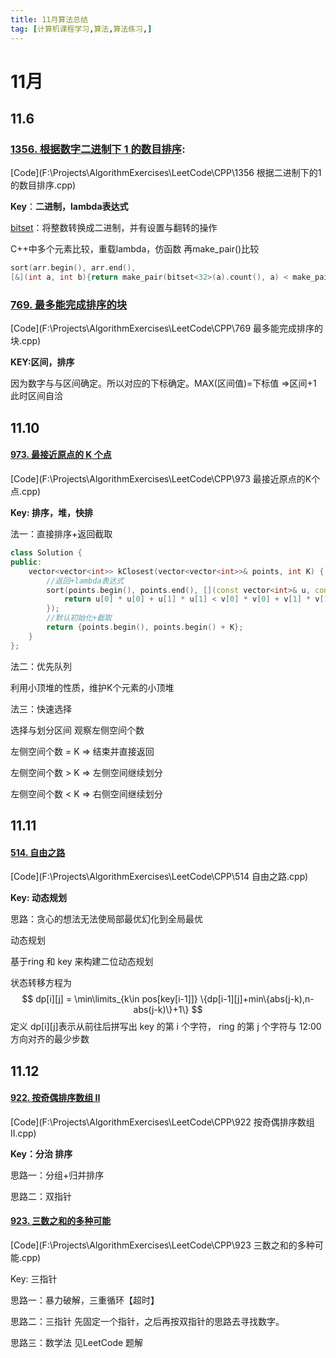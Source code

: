 ```yaml
---
title: 11月算法总结
tag: [计算机课程学习,算法,算法练习,]
---
```

# 11月

## 11.6

### [1356. 根据数字二进制下 1 的数目排序](https://leetcode-cn.com/problems/sort-integers-by-the-number-of-1-bits/):

[Code](F:\Projects\AlgorithmExercises\LeetCode\CPP\1356 根据二进制下的1的数目排序.cpp)

**Key**：**二进制，lambda表达式**

[bitset](http://c.biancheng.net/view/406.html)：将整数转换成二进制，并有设置与翻转的操作

C++中多个元素比较，重载lambda，仿函数 再make_pair()比较

```C++
sort(arr.begin(), arr.end(), 
[&](int a, int b){return make_pair(bitset<32>(a).count(), a) < make_pair(bitset<32>(b).count(), b);});
```

### [769. 最多能完成排序的块](https://leetcode-cn.com/problems/max-chunks-to-make-sorted/)

[Code](F:\Projects\AlgorithmExercises\LeetCode\CPP\769 最多能完成排序的块.cpp)

**KEY:区间，排序**

因为数字与与区间确定。所以对应的下标确定。MAX(区间值)=下标值 =>区间+1 此时区间自洽

## 11.10

#### [973. 最接近原点的 K 个点](https://leetcode-cn.com/problems/k-closest-points-to-origin/)

[Code](F:\Projects\AlgorithmExercises\LeetCode\CPP\973 最接近原点的K个点.cpp)

**Key: 排序，堆，快排**

法一：直接排序+返回截取

```C++
class Solution {
public:
    vector<vector<int>> kClosest(vector<vector<int>>& points, int K) {
        //返回+lambda表达式
        sort(points.begin(), points.end(), [](const vector<int>& u, const vector<int>& v) {
            return u[0] * u[0] + u[1] * u[1] < v[0] * v[0] + v[1] * v[1];
        });
        //默认初始化+截取
        return {points.begin(), points.begin() + K};
    }
};
```

法二：优先队列

利用小顶堆的性质，维护K个元素的小顶堆

法三：快速选择

选择与划分区间 观察左侧空间个数

左侧空间个数 = K => 结束并直接返回

左侧空间个数 > K => 左侧空间继续划分

左侧空间个数 < K => 右侧空间继续划分

## 11.11

#### [514. 自由之路](https://leetcode-cn.com/problems/freedom-trail/)

[Code](F:\Projects\AlgorithmExercises\LeetCode\CPP\514 自由之路.cpp)

**Key: 动态规划**

思路：贪心的想法无法使局部最优幻化到全局最优 

动态规划

基于ring 和 key 来构建二位动态规划

状态转移方程为
$$
dp[i][j] = \min\limits_{k\in pos[key[i-1]]} \{dp[i-1][j]+min\{abs(j-k),n-abs(j-k)\}+1\} 
$$
定义 dp\[i\]\[j\]表示从前往后拼写出 key 的第 i 个字符， ring 的第 j 个字符与 12:00 方向对齐的最少步数

## 11.12

#### [922. 按奇偶排序数组 II](https://leetcode-cn.com/problems/sort-array-by-parity-ii/)

[Code](F:\Projects\AlgorithmExercises\LeetCode\CPP\922 按奇偶排序数组II.cpp)

**Key：分治 排序**

思路一：分组+归并排序

思路二：双指针

#### [923. 三数之和的多种可能](https://leetcode-cn.com/problems/3sum-with-multiplicity/)

[Code](F:\Projects\AlgorithmExercises\LeetCode\CPP\923 三数之和的多种可能.cpp)

Key: 三指针

思路一：暴力破解，三重循环【超时】

思路二：三指针 先固定一个指针，之后再按双指针的思路去寻找数字。

思路三：数学法 见LeetCode 题解